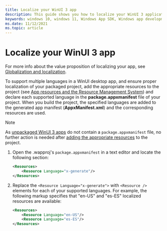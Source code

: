 ```yaml
---
title: Localize your WinUI 3 app
description: This guide shows you how to localize your WinUI 3 application 
keywords: windows 10, windows 11, Windows App SDK, Windows app development platform, desktop development, win32, WinRT, uwp, toolkit sdk, winui, Windows UI Library, localize, localization
ms.date: 11/12/2021
ms.topic: article
---
```


# Localize your WinUI 3 app

For more info about the value proposition of localizing your app, see [Globalization and localization](/windows/apps/design/globalizing/globalizing-portal).

To support multiple languages in a WinUI desktop app, and ensure proper localization of your packaged project, add the appropriate resources to the project (see [App resources and the Resource Management System](/windows/uwp/app-resources/)) and declare each supported language in the **package.appxmanifest** file of your project. When you build the project, the specified languages are added to the generated app manifest (**AppxManifest.xml**) and the corresponding resources are used.
 > [!NOTE]
 > As [unpackaged WinUI 3 apps](create-your-first-winui3-app?pivots=winui3-unpackaged-csharp) do not contain a `package.appxmanifest` file, no further action is needed after [adding the appropriate resources](/windows/uwp/app-resources/localize-strings-ui-manifest#localize-the-string-resources) to the project.

1. Open the .wapproj's `package.appxmanifest` in a text editor and locate the following section:

    ```xml
    <Resources>
        <Resource Language="x-generate"/>
    </Resources>
    ```

2. Replace the `<Resource Language="x-generate">` with `<Resource />` elements for each of your supported languages. For example, the following markup specifies that "en-US" and "es-ES" localized resources are available:

    ```xml
    <Resources>
        <Resource Language="en-US"/>
        <Resource Language="es-ES"/>
    </Resources>
    ```